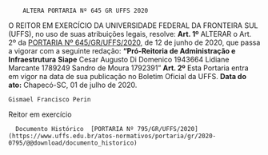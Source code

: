         ALTERA PORTARIA Nº 645 GR UFFS 2020  

 O REITOR EM EXERCÍCIO DA UNIVERSIDADE FEDERAL DA FRONTEIRA SUL (UFFS), no uso de suas atribuições legais, resolve:   **Art. 1º**  ALTERAR o Art. 2º da [PORTARIA Nº 645/GR/UFFS/2020](https://www.uffs.edu.br/atos-normativos/portaria/gr/2020-0645), de 12 de junho de 2020, que passa a vigorar com a seguinte redação:     **“Pró-Reitoria de Administração e Infraestrutura**   **Siape**     Cesar Augusto Di Domenico   1943664     Lidiane Marcante   1789249     Sandro de Moura   1792391”       **Art. 2º**  Esta Portaria entra em vigor na data de sua publicação no Boletim Oficial da UFFS.        **Data do ato:** Chapecó-SC, 01 de julho de 2020.   
 

    Gismael Francisco Perin   
 Reitor em exercício 

      Documento Histórico  [PORTARIA Nº 795/GR/UFFS/2020](https://www.uffs.edu.br/atos-normativos/portaria/gr/2020-0795/@@download/documento_historico)     
      